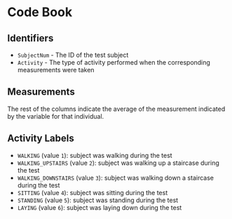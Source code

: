# Code Book

## Identifiers
* `SubjectNum` - The ID of the test subject
* `Activity` - The type of activity performed when the corresponding measurements were taken

## Measurements
The rest of the columns indicate the average of the measurement indicated by the variable for that individual.

## Activity Labels

* `WALKING` (value `1`): subject was walking during the test
* `WALKING_UPSTAIRS` (value `2`): subject was walking up a staircase during the test
* `WALKING_DOWNSTAIRS` (value `3`): subject was walking down a staircase during the test
* `SITTING` (value `4`): subject was sitting during the test
* `STANDING` (value `5`): subject was standing during the test
* `LAYING` (value `6`): subject was laying down during the test
